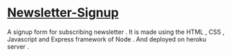 # [Newsletter-Signup](https://newsletter-signupform.herokuapp.com/)
A signup form for subscribing newsletter  . 
It is made using the HTML , CSS , Javascript and Express framework of Node . And deployed on heroku server  . 
